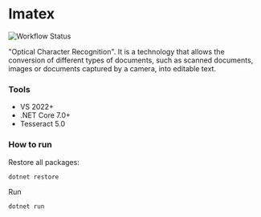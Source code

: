 # Imatex

![Workflow Status](https://github.com/JMatoso/Imatex/actions/workflows/main.yml/badge.svg)

"Optical Character Recognition". It is a technology that allows the conversion of different types of documents, such as scanned documents, images or documents captured by a camera, into editable text.

<h3>Tools</h3>
<ul>
    <li>VS 2022+</li>
    <li>.NET Core 7.0+</li>
    <li>Tesseract 5.0</li>
</ul>

<h3>How to run</h3>
<p>Restore all packages:</p>

```
dotnet restore
```

<p>Run</p>

```
dotnet run
```
